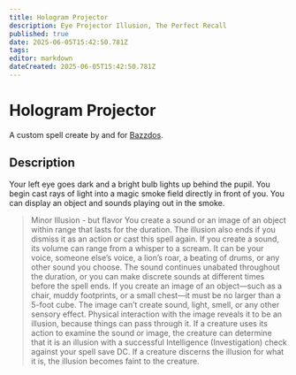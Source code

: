 ```yaml
---
title: Hologram Projector
description: Eye Projector Illusion, The Perfect Recall
published: true
date: 2025-06-05T15:42:50.781Z
tags: 
editor: markdown
dateCreated: 2025-06-05T15:42:50.781Z
---
```


# Hologram Projector
A custom spell create by and for [Bazzdos](/characters/bazzdos).

## Description
Your left eye goes dark and a bright bulb lights up behind the pupil. You begin cast rays of light into a magic smoke field directly in front of you. You can display an object and sounds playing out in the smoke.


> Minor Illusion - but flavor
> You create a sound or an image of an object within range that lasts for the duration. The illusion also ends if you dismiss it as an action or cast this spell again. If you create a sound, its volume can range from a whisper to a scream. It can be your voice, someone else’s voice, a lion’s roar, a beating of drums, or any other sound you choose. The sound continues unabated throughout the duration, or you can make discrete sounds at different times before the spell ends. If you create an image of an object—such as a chair, muddy footprints, or a small chest—it must be no larger than a 5-foot cube. The image can’t create sound, light, smell, or any other sensory effect. Physical interaction with the image reveals it to be an illusion, because things can pass through it. If a creature uses its action to examine the sound or image, the creature can determine that it is an illusion with a successful Intelligence (Investigation) check against your spell save DC. If a creature discerns the illusion for what it is, the illusion becomes faint to the creature.